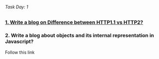 ###### Task Day: 1

### [1. Write a blog on Difference between HTTP1.1 vs HTTP2?](https://github.com/Sharavanakumar35/day-1-task/blob/main/HTTP1.1_vs_HTTP2.md)


### 2. Write a blog about objects and its internal representation in Javascript?

Follow this link